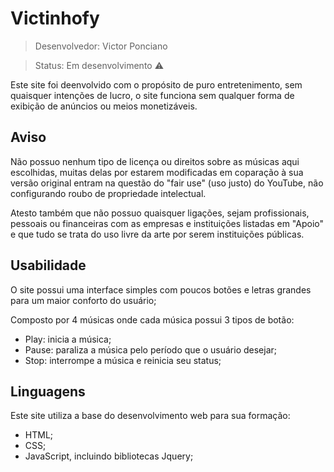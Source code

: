 # Victinhofy

> Desenvolvedor: Victor Ponciano

> Status: Em desenvolvimento ⚠️

Este site foi deenvolvido com o propósito de puro entretenimento, sem quaisquer intenções de lucro, o site funciona sem qualquer forma de exibição de anúncios ou meios monetizáveis.

## Aviso

Não possuo nenhum tipo de licença ou direitos sobre as músicas aqui escolhidas, muitas delas por estarem modificadas em coparação à sua versão original entram na questão do "fair use" (uso justo) do YouTube, não configurando roubo de propriedade intelectual.

Atesto também que não possuo quaisquer ligações, sejam profissionais, pessoais ou financeiras com as empresas e instituições listadas em "Apoio" e que tudo se trata do uso livre da arte por serem instituições públicas.

## Usabilidade

O site possui uma interface simples com poucos botões e letras grandes para um maior conforto do usuário;

Composto por 4 músicas onde cada música possui 3 tipos de botão: 
+ Play: inicia a música;
+ Pause: paraliza a música pelo período que o usuário desejar;
+ Stop: interrompe a música e reinicia seu status;

## Linguagens

Este site utiliza a base do desenvolvimento web para sua formação:
+ HTML;
+ CSS;
+ JavaScript, incluindo bibliotecas Jquery;
